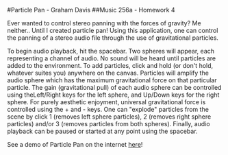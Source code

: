 #Particle Pan - Graham Davis
##Music 256a - Homework 4

Ever wanted to control stereo panning with the forces of gravity? Me neither.. Until I created particle pan! 
Using this application, one can control the panning of a stereo audio file through the use of gravitational
particles.

To begin audio playback, hit the spacebar. Two spheres will appear, each representing a channel of audio. No sound
will be heard until particles are added to the environment. To add particles, click and hold (or don't hold, whatever suites you)
anywhere on the canvas. Particles will amplify the audio sphere which has the maximum gravitational force on
that particular particle. The gain (gravitational pull) of each audio sphere can be controlled using theLeft/Right keys for the left sphere, and Up/Down 
keys for the right sphere. For purely aesthetic enjoyment, universal gravitational force is controlled using the + and - keys. One can
"explode" particles from the scene by click 1 (removes left sphere particles), 2 (removes right sphere particles) and/or 3 (removes particles
from both spheres). Finally, audio playback can be paused or started at any point using the spacebar.

See a demo of Particle Pan on the internet [here](https://www.youtube.com/watch?v=dYs3WtBDWuM)!
